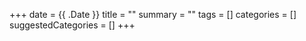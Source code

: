 +++ 
date = {{ .Date }}
title = ""
summary = ""
tags = []
categories = []
suggestedCategories = []
+++